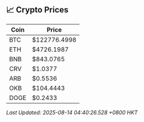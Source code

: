 ## 📈 Crypto Prices

| Coin | Price |
| ---- | ----- |
| BTC | $122776.4998 |
| ETH | $4726.1987 |
| BNB | $843.0765 |
| CRV | $1.0377 |
| ARB | $0.5536 |
| OKB | $104.4443 |
| DOGE | $0.2433 |

_Last Updated: 2025-08-14 04:40:26.528 +0800 HKT_